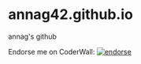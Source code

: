 annag42.github.io
=================

annag's github

Endorse me on CoderWall:
[![endorse](https://api.coderwall.com/annag/endorsecount.png)](https://coderwall.com/annag)
